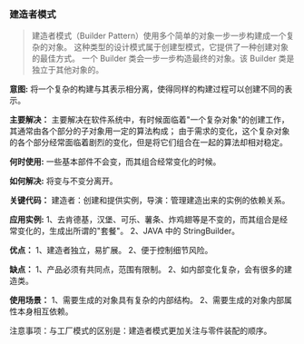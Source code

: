 
### 建造者模式
> 建造者模式（Builder Pattern）使用多个简单的对象一步一步构建成一个复杂的对象。
> 这种类型的设计模式属于创建型模式，它提供了一种创建对象的最佳方式。
> 一个 Builder 类会一步一步构造最终的对象。该 Builder 类是独立于其他对象的。

**意图:**
将一个复杂的构建与其表示相分离，使得同样的构建过程可以创建不同的表示。

**主要解决：**
主要解决在软件系统中，有时候面临着"一个复杂对象"的创建工作，其通常由各个部分的子对象用一定的算法构成；
由于需求的变化，这个复杂对象的各个部分经常面临着剧烈的变化，但是将它们组合在一起的算法却相对稳定。

**何时使用:**
一些基本部件不会变，而其组合经常变化的时候。

**如何解决:**
将变与不变分离开。

**关键代码：**
建造者：创建和提供实例，导演：管理建造出来的实例的依赖关系。

**应用实例:**
1、去肯德基，汉堡、可乐、薯条、炸鸡翅等是不变的，而其组合是经常变化的，生成出所谓的"套餐"。 
2、JAVA 中的 StringBuilder。


**优点：** 
1、建造者独立，易扩展。
2、便于控制细节风险。

**缺点：** 
1、产品必须有共同点，范围有限制。 
2、如内部变化复杂，会有很多的建造类。

**使用场景：** 
1、需要生成的对象具有复杂的内部结构。 
2、需要生成的对象内部属性本身相互依赖。

注意事项：与工厂模式的区别是：建造者模式更加关注与零件装配的顺序。
